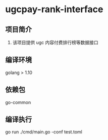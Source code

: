 # ugcpay-rank-interface

## 项目简介
1. 该项目提供 ugc 内容付费排行榜等数据接口

## 编译环境
golang > 1.10

## 依赖包
go-common

## 编译执行
go run ./cmd/main.go -conf test.toml

